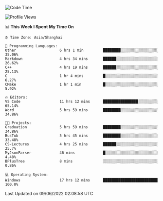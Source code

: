 <!--START_SECTION:waka-->
![Code Time](http://img.shields.io/badge/Code%20Time-109%20hrs%205%20mins-blue)

![Profile Views](http://img.shields.io/badge/Profile%20Views-5-blue)

📊 **This Week I Spent My Time On** 

```text
⌚︎ Time Zone: Asia/Shanghai

💬 Programming Languages: 
Other                    6 hrs 1 min         ████████░░░░░░░░░░░░░░░░░   35.06% 
Markdown                 4 hrs 34 mins       ██████░░░░░░░░░░░░░░░░░░░   26.62% 
C++                      4 hrs 19 mins       ██████░░░░░░░░░░░░░░░░░░░   25.13% 
C                        1 hr 4 mins         █░░░░░░░░░░░░░░░░░░░░░░░░   6.27% 
CMake                    1 hr 1 min          █░░░░░░░░░░░░░░░░░░░░░░░░   5.92%

🔥 Editors: 
VS Code                  11 hrs 12 mins      ████████████████░░░░░░░░░   65.14% 
Word                     5 hrs 59 mins       ████████░░░░░░░░░░░░░░░░░   34.86%

🐱‍💻 Projects: 
Graduation               5 hrs 59 mins       ████████░░░░░░░░░░░░░░░░░   34.86% 
BusTub                   5 hrs 45 mins       ████████░░░░░░░░░░░░░░░░░   33.48% 
CS-Lectures              4 hrs 25 mins       ██████░░░░░░░░░░░░░░░░░░░   25.7% 
MyJsonParser             46 mins             █░░░░░░░░░░░░░░░░░░░░░░░░   4.48% 
BPlusTree                8 mins              ░░░░░░░░░░░░░░░░░░░░░░░░░   0.86%

💻 Operating System: 
Windows                  17 hrs 12 mins      █████████████████████████   100.0%

```


 Last Updated on 09/06/2022 02:08:58 UTC
<!--END_SECTION:waka-->